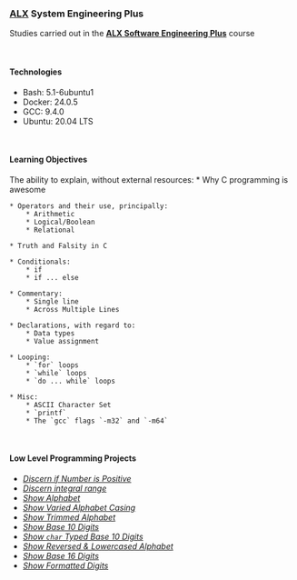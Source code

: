 ### [ALX](https://www.alxafrica.com/) System Engineering Plus

Studies carried out in the **[ALX Software Engineering Plus](https://www.alxafrica.com/software-engineering-plus/)** course

<br />

#### Technologies

* Bash:     5.1-6ubuntu1
* Docker:   24.0.5
* GCC:      9.4.0
* Ubuntu:   20.04 LTS

<br />

#### Learning Objectives

The ability to explain, without external resources:
    * Why C programming is awesome

    * Operators and their use, principally:
        * Arithmetic
        * Logical/Boolean
        * Relational

    * Truth and Falsity in C

    * Conditionals:
        * if
        * if ... else

    * Commentary:
        * Single line
        * Across Multiple Lines

    * Declarations, with regard to:
        * Data types
        * Value assignment

    * Looping:
        * `for` loops
        * `while` loops
        * `do ... while` loops

    * Misc:
        * ASCII Character Set
        * `printf`
        * The `gcc` flags `-m32` and `-m64`

<br />

#### Low Level Programming Projects

* _[Discern if Number is Positive](0-positive_or_negative.c)_
* _[Discern integral range](1-last_digit.c)_
* _[Show Alphabet](2-print_alphabet.c)_
* _[Show Varied Alphabet Casing](3-print_alphabets.c)_
* _[Show Trimmed Alphabet](4-print_alphabt.c)_
* _[Show Base 10 Digits](5-print_numbers.c)_
* _[Show `char` Typed Base 10 Digits](6-print_numberz.c)_
* _[Show Reversed & Lowercased Alphabet](7-print_tebahpla.c)_
* _[Show Base 16 Digits](8-print_base16.c)_
* _[Show Formatted Digits](9-print_comb.c)_

<br />
